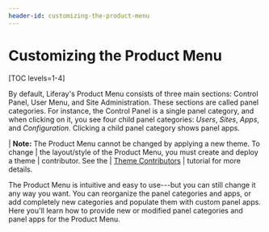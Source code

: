 ```yaml
---
header-id: customizing-the-product-menu
---
```


# Customizing the Product Menu

[TOC levels=1-4]

By default, Liferay's Product Menu consists of three main sections: Control
Panel, User Menu, and Site Administration. These sections are called panel
categories. For instance, the Control Panel is a single panel category, and when
clicking on it, you see four child panel categories: *Users*, *Sites*, *Apps*,
and *Configuration*. Clicking a child panel category shows panel apps.

| **Note:** The Product Menu cannot be changed by applying a new theme. To change
| the layout/style of the Product Menu, you must create and deploy a theme
| contributor. See the
| [Theme Contributors](/docs/7-1/tutorials/-/knowledge_base/t/packaging-independent-ui-resources-for-your-site)
| tutorial for more details.

The Product Menu is intuitive and easy to use---but you can still change it any
way you want. You can reorganize the panel categories and apps, or add
completely new categories and populate them with custom panel apps. Here you'll
learn how to provide new or modified panel categories and panel apps for the
Product Menu.
